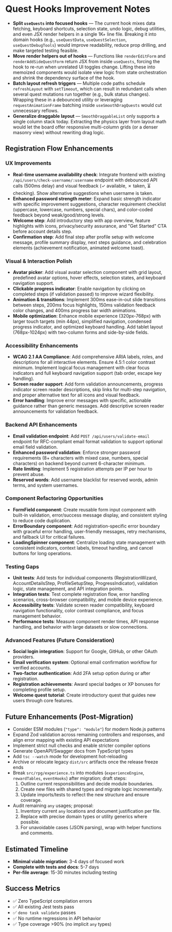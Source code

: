 # Quest Hooks Improvement Notes

- **Split `useQuests` into focused hooks** — The current hook mixes data fetching, keyboard shortcuts, selection state, undo logic, debug utilities, and even JSX render helpers in a single 1K+ line file. Breaking it into domain hooks (e.g., `useQuestData`, `useQuestSelection`, `useQuestDebugTools`) would improve readability, reduce prop drilling, and make targeted testing feasible.
- **Move render helpers out of hooks** — Functions like `renderEditForm` and `renderAddSideQuestForm` return JSX from inside `useQuests`, forcing the hook to re-run when unrelated UI toggles change. Lifting these into memoized components would isolate view logic from state orchestration and shrink the dependency surface of the hook.
- **Batch layout refresh triggers** — Multiple code paths schedule `refreshLayout` with `setTimeout`, which can result in redundant calls when several quest mutations run together (e.g., bulk status changes). Wrapping these in a debounced utility or leveraging `requestAnimationFrame` batching inside `useSmoothDragQuests` would cut unnecessary reflows.
- **Generalize draggable layout** — `SmoothDraggableList` only supports a single column stack today. Extracting the physics layer from layout math would let the board offer responsive multi-column grids (or a denser masonry view) without rewriting drag logic.

## Registration Flow Enhancements

### UX Improvements
- **Real-time username availability check**: Integrate frontend with existing `/api/users/check-username/:username` endpoint with debounced API calls (500ms delay) and visual feedback (✓ available, ✗ taken, ⏳ checking). Show alternative suggestions when username is taken.
- **Enhanced password strength meter**: Expand basic strength indicator with specific improvement suggestions, character requirement checklist (uppercase, lowercase, numbers, special chars), and color-coded feedback beyond weak/good/strong levels.
- **Welcome step**: Add introductory step with app overview, feature highlights with icons, privacy/security assurance, and "Get Started" CTA before account details step.
- **Confirmation step**: Add final step after profile setup with welcome message, profile summary display, next steps guidance, and celebration elements (achievement notification, animated welcome toast).

### Visual & Interaction Polish
- **Avatar picker**: Add visual avatar selection component with grid layout, predefined avatar options, hover effects, selection states, and keyboard navigation support.
- **Clickable progress indicator**: Enable navigation by clicking on completed steps (if validation passed) to improve wizard flexibility.
- **Animation & transitions**: Implement 300ms ease-in-out slide transitions between steps, 200ms focus highlights, 150ms validation feedback color changes, and 400ms progress bar width animations.
- **Mobile optimization**: Enhance mobile experience (320px-768px) with larger touch targets (min 44px), simplified navigation, condensed progress indicator, and optimized keyboard handling. Add tablet layout (768px-1024px) with two-column forms and side-by-side fields.

### Accessibility Enhancements
- **WCAG 2.1 AA Compliance**: Add comprehensive ARIA labels, roles, and descriptions for all interactive elements. Ensure 4.5:1 color contrast minimum. Implement logical focus management with clear focus indicators and full keyboard navigation support (tab order, escape key handling).
- **Screen reader support**: Add form validation announcements, progress indicator screen reader descriptions, skip links for multi-step navigation, and proper alternative text for all icons and visual feedback.
- **Error handling**: Improve error messages with specific, actionable guidance rather than generic messages. Add descriptive screen reader announcements for validation feedback.

### Backend API Enhancements
- **Email validation endpoint**: Add `POST /api/users/validate-email` endpoint for RFC-compliant email format validation to support optional email field validation.
- **Enhanced password validation**: Enforce stronger password requirements (8+ characters with mixed case, numbers, special characters) on backend beyond current 6-character minimum.
- **Rate limiting**: Implement 5 registration attempts per IP per hour to prevent abuse.
- **Reserved words**: Add username blacklist for reserved words, admin terms, and system usernames.

### Component Refactoring Opportunities
- **FormField component**: Create reusable form input component with built-in validation, error/success message display, and consistent styling to reduce code duplication.
- **ErrorBoundary component**: Add registration-specific error boundary with graceful error handling, user-friendly messages, retry mechanisms, and fallback UI for critical failures.
- **LoadingSpinner component**: Centralize loading state management with consistent indicators, context labels, timeout handling, and cancel buttons for long operations.

### Testing Gaps
- **Unit tests**: Add tests for individual components (RegistrationWizard, AccountDetailsStep, ProfileSetupStep, ProgressIndicator), validation logic, state management, and API integration points.
- **Integration tests**: Test complete registration flow, error handling scenarios, cross-browser compatibility, and mobile device experience.
- **Accessibility tests**: Validate screen reader compatibility, keyboard navigation functionality, color contrast compliance, and focus management behavior.
- **Performance tests**: Measure component render times, API response handling, and behavior with large datasets or slow connections.

### Advanced Features (Future Consideration)
- **Social login integration**: Support for Google, GitHub, or other OAuth providers.
- **Email verification system**: Optional email confirmation workflow for verified accounts.
- **Two-factor authentication**: Add 2FA setup option during or after registration.
- **Registration achievements**: Award special badges or XP bonuses for completing profile setup.
- **Welcome quest tutorial**: Create introductory quest that guides new users through core features.


## Future Enhancements (Post-Migration)
- Consider ESM modules (`"type": "module"`) for modern Node.js patterns
- Expand Zod validation across remaining controllers and responses, and align error mapping with existing API expectations
- Implement strict null checks and enable stricter compiler options
- Generate OpenAPI/Swagger docs from TypeScript types
- Add `tsc --watch` mode for development hot-reloading
- Archive or relocate legacy `dist/src` artifacts once the release freeze ends
- Break `src/rpg/experience.ts` into modules (`experienceEngine`, `rewardTables`, `eventHooks`) after migration; draft steps:
  1. Outline current responsibilities and decide module boundaries.
  2. Create new files with shared types and migrate logic incrementally.
  3. Update imports/tests to reflect the new structure and ensure coverage.
- Audit remaining `any` usages; proposal:
  1. Inventory current `any` locations and document justification per file.
  2. Replace with precise domain types or utility generics where possible.
  3. For unavoidable cases (JSON parsing), wrap with helper functions and comments.

## Estimated Timeline
- **Minimal viable migration**: 3-4 days of focused work
- **Complete with tests and docs**: 5-7 days
- **Per-file average**: 15-30 minutes including testing

## Success Metrics
- ✅ Zero TypeScript compilation errors
- ✅ All existing Jest tests pass
- ✅ `deno task validate` passes
- ✅ No runtime regressions in API behavior
- ✅ Type coverage >90% (no implicit `any` types)
